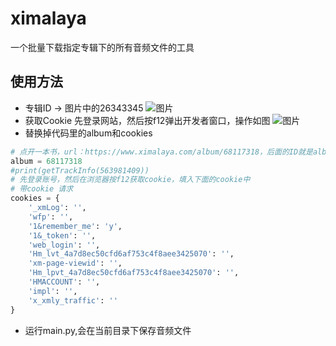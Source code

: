 # ximalaya
一个批量下载指定专辑下的所有音频文件的工具
## 使用方法
- 专辑ID -> 图片中的26343345
  ![图片](https://github.com/user-attachments/assets/23b0a9a3-5c38-4da3-90ea-3a8df3ffa915)
- 获取Cookie
  先登录网站，然后按f12弹出开发者窗口，操作如图
  ![图片](https://github.com/user-attachments/assets/6e173b2d-ace3-4e27-af51-621ff8131a3c)
- 替换掉代码里的album和cookies
```python
# 点开一本书，url：https://www.ximalaya.com/album/68117318，后面的ID就是album
album = 68117318
#print(getTrackInfo(563981409))
# 先登录账号，然后在浏览器按f12获取cookie，填入下面的cookie中
# 带cookie 请求
cookies = {
    '_xmLog': '',
    'wfp': '',
    '1&remember_me': 'y',
    '1&_token': '',
    'web_login': '',
    'Hm_lvt_4a7d8ec50cfd6af753c4f8aee3425070': '',
    'xm-page-viewid': '',
    'Hm_lpvt_4a7d8ec50cfd6af753c4f8aee3425070': '',
    'HMACCOUNT': '',
    'impl': '',
    'x_xmly_traffic': ''    
}
```
- 运行main.py,会在当前目录下保存音频文件
